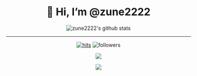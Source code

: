 <div align=center><h1>👋 Hi, I’m @zune2222 </h1></div>

<div align=center>

![zune2222's github stats](https://github-readme-stats.vercel.app/api?username=zune2222&show_icons=true&theme=swift) 


<hr>

[![hits](https://hits.seeyoufarm.com/api/count/incr/badge.svg?url=https%3A%2F%2Fgithub.com%2Fzune2222&count_bg=%237A7A7A&title_bg=%23FFADCC&icon=reverbnation.svg&icon_color=%23FF0000&title=hits&edge_flat=false)](https://hits.seeyoufarm.com)
![followers](https://img.shields.io/github/followers/zune2222?style=social)

<a href="https://instagram.com/zu____ne">
    <img 
        src="http://img.shields.io/badge/-Instagram-black?style=flat&logo=Instagram&link=https://instagram.com/fivepxint/"
        style="height : auto; margin-left : 10px; margin-right : 10px;"/>
</a> 
    
<a href="https://opgc.me/#/users/zune2222" target="_blank"><img src="https://api.opgc.me/githubs/users/zune2222/tag/?theme=basic" /></a>

</div>

